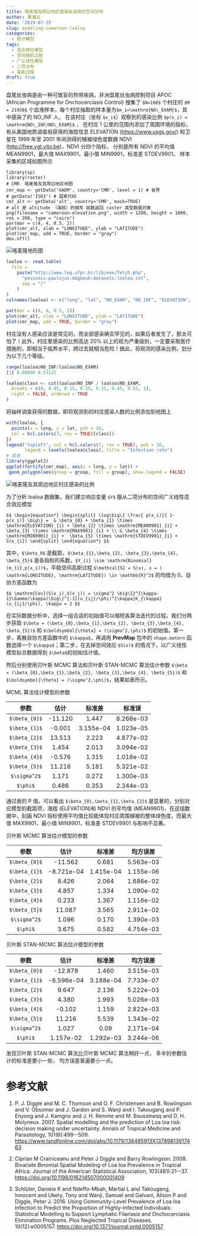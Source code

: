 ```yaml
---
title: 喀麦隆及周边地区盘尾丝虫病的空间分布
author: 黄湘云
date: '2019-07-25'
slug: modeling-cameroon-loaloa
categories:
  - 统计模型
tags:
  - 混合效应模型
  - 空间随机过程
  - 广义线性模型
  - 二项分布
  - 高斯过程
draft: true
---
```


盘尾丝虫病是由一种可致盲的热带疾病，非洲盘尾丝虫病控制项目 APOC (African Programme for Onchocerciasis Control) 搜集了 `$N=168$` 个村庄的 `$M = 21938$` 个血液样本，每个村庄抽取的样本量为`$m_i=\mathrm{NO\_EXAM}$`，其中感染了的 NO_INF 人， 在该村庄（坐标 `$x_i$`）观察到的感染比例 `$p(x_i) = \mathrm{NO\_INF/NO\_EXAM}$` ， 在村庄 1 公里的范围内添加了周围环境的指标，有从美国地质调查局获得的海拔信息 ELEVATION (<https://www.usgs.gov/>) 和卫星在 1999 年至 2001 年间测得的植被绿色度数据 NDVI (<http://free.vgt.vito.be>)，NDVI 分四个指标， 分别是所有 NDVI 的平均值 MEAN9901，最大值 MAX9901，最小值 MIN9901，标准差 STDEV9901。 样本采集的区域如图所示

```{r loaloa-map,fig.asp=1,fig.cap="红色加号标注样本所在的村庄"}
library(sp)
library(raster)
# CMR  喀麦隆及其周边地区地图
cmr_map <- getData('GADM', country='CMR', level = 1) # 省界
# getData('ISO3') # 国家代码
cmr_alt <- getData('alt', country='CMR', mask=TRUE) 
# alt 是 altitude （海拔）的缩写 函数返回 raster 类型数据对象
png(filename = "cameroon-elevation.png", width = 1200, height = 1000, res = 200, type = "cairo")
par(mar = c(4, 4, 0.5, 2))
plot(cmr_alt, xlab = "LONGITUDE", ylab = "LATITUDE")
plot(cmr_map, add = TRUE, border = "gray")
dev.off()
```

![喀麦隆地形图](https://wp-contents.netlify.com/2019/08/cameroon-elevation.png)

```r
loaloa <- read.table(
  file =
    paste("http://www.leg.ufpr.br/lib/exe/fetch.php",
      "pessoais:paulojus:mbgbook:datasets:loaloa.txt",
      sep = "/"
    )
)
colnames(loaloa) <- c("long", "lat", "NO_EXAM", "NO_INF", "ELEVATION", "MAX9901", "STDEV9901")

par(mar = c(4, 4, 0.5, 2))
plot(cmr_alt, xlab = "LONGITUDE", ylab = "LATITUDE")
plot(cmr_map, add = TRUE, border = "gray")
```

村庄没有人感染应该是常见的，而全部感染确实罕见的，如果后者发生了，那太可怕了！此外，村庄里感染的比例高达 20% 以上的视为严重级别，一定要采取医疗措施的，即相当于临界水平，跨过去就相当危险！据此，将观测的感染比例，划分为以下几个等级。

```r
range(loaloa$NO_INF/loaloa$NO_EXAM)
[1] 0.00000 0.53125
```
```r
loaloa$class <- cut(loaloa$NO_INF / loaloa$NO_EXAM,
  breaks = c(0, 0.05, 0.15, 0.25, 0.35, 0.45, 0.55, 1),
  right = FALSE, ordered = TRUE
)
```

将抽样调查获得的数据，即将观测到的村庄感染人数的比例添加到地图上

```r
with(loaloa, {
  points(x = long, y = lat, pch = 16,
  col = hcl.colors(7, rev = TRUE)[class])
})
legend("topleft", col = hcl.colors(7, rev = TRUE), pch = 16, 
       legend = levels(loaloa$class), title = "Infection rate")
# 或者
library(ggplot2)
ggplot(fortify(cmr_map), aes(x = long, y = lat)) + 
 geom_polygon(aes(group = group, fill = group), show.legend = FALSE)
```

![喀麦隆及其周边地区村庄感染的比例](https://wp-contents.netlify.com/2019/08/cameroon-infection-rate.png)

为了分析 loaloa 数据集，我们建立响应变量 `$Y$` 服从二项分布的空间广义线性混合效应模型

`$$
\begin{equation*}
\begin{split}
\log\big\{ \frac{ p(x_i)}{ 1-p(x_i)} \big\} = 
               & \beta_{0} + \beta_{1} \times \mathrm{ELEVATION}_{i} + \beta_{2} \times \mathrm{MEAN9901}_{i} + \beta_{3} \times \mathrm{MAX9901}_{i} + \\
               & \beta_{4} \times \mathrm{MIN9901}_{i} +  \beta_{5} \times \mathrm{STDEV9901}_{i} + S(x_{i})
\end{split}
\end{equation*}
$$`

其中，`$\beta_0$` 是截距，`$\beta_{1},\beta_{2}, \beta_{3},\beta_{4}, \beta_{5}$` 是各指标的系数，`$Y_{i} \sim \mathrm{Binomial}(m_{i},p(x_i))$`，平稳空间高斯过程 `$\mathcal{S} = S(x), x = ( \mathrm{LONGITUDE}, \mathrm{LATITUDE}) \in \mathbb{R}^2$` 的均值为 0，自协方差函数为

`$$
\mathrm{Cov}(S(x_i),S(x_j)) = \sigma^2 \big\{2^{\kappa-1}\Gamma(\kappa)\big\}^{-1}(u_{ij}/\phi)^{\kappa}K_{\kappa}(u_{ij}/\phi), \kappa = 2
$$`

在实际数据分析中，选择一组合适的初始值可以缩短各算法迭代的过程。我们分两步获取 `$\beta = (\beta_{0},\beta_{1},\beta_{2}, \beta_{3},\beta_{4}, \beta_{5})$` 和 `$\boldsymbol{\theta} = (\sigma^2,\phi)$` 的初始值。第一步，离散自协方差函数中的 `$\kappa$`，再调用 **PrevMap** 包中的 `shape.matern` 函数选择一个 `$\kappa$`；第二步，在去掉空间效应 `$S(x)$` 的情况下，以广义线性模型拟合数据得到 `$\beta$`的初始估计值。





然后分别使用贝叶斯 MCMC 算法和贝叶斯 STAN-MCMC 算法估计参数 `$\beta = (\beta_{0},\beta_{1},\beta_{2}, \beta_{3},\beta_{4}, \beta_{5})$` 和 `$\boldsymbol{\theta} = (\sigma^2,\phi)$`，结果如表所示。

MCML 算法估计模型的参数

| 参数        | 估计        | 标准差      |   标准误    |
| :---------: | :--------:  | :---------: | :------:    |
| `$\beta_{0}$` | -11.120     | 1.447       | 8.268e-03   |
| `$\beta_{1}$` | -0.001      | 3.155e-04   | 1.023e-05   |
| `$\beta_{2}$` | 13.513      | 2.223       | 4.877e-02   |
| `$\beta_{3}$` | 1.454       | 2.013       | 3.094e-02   |
| `$\beta_{4}$` | -0.576      | 1.315       | 1.016e-02   |
| `$\beta_{5}$` | 11.216      | 5.181       | 5.321e-02   |
| `$\sigma^2$`  | 1.171       | 0.272       | 1.300e-03   |
| `$\phi$`      | 0.486       | 0.353       | 2.344e-03   |

通过表的 P 值，可以看出 `$\beta_{0},\beta_{1},\beta_{2}$` 是显著的，分别对应模型的截距项，海拔 (ELEVATION)和 NDVI 的平均值 (MEAN9901)，在这组数据中，刻画 NDVI 指标使用平均值比较能体现村庄周围植被的整体绿色度，而最大值 MAX9901，最小值 MIN9901，标准差 STDEV9901 与影响不显著。

贝叶斯 MCMC 算法估计模型的参数

| 参数        | 估计        | 标准差      |   均方误差  |
| :---------: | :--------:  | :---------: | :------:    |
| `$\beta_{0}$` | -11.562     | 0.681       | 5.563e-03   |
| `$\beta_{1}$` | -8.721e-04  | 1.415e-04   | 1.155e-06   |
| `$\beta_{2}$` | 8.426       | 2.064       | 1.686e-02   |
| `$\beta_{3}$` | 4.857       | 1.334       | 1.090e-02   |
| `$\beta_{4}$` | 0.233       | 1.367       | 1.116e-02   |
| `$\beta_{5}$` | 11.087      | 3.565       | 2.911e-02   |
| `$\sigma^2$`  | 1.096       | 0.170       | 1.390e-03   |
| `$\phi$`      | 3.675       | 0.582       | 4.754e-03   |

贝叶斯 STAN-MCMC 算法估计模型的参数

| 参数        | 估计        | 标准差      |   均方误差  |
| :---------: | :--------:  | :---------: | :------:    |
| `$\beta_{0}$` | -12.878     | 1.460       | 3.515e-03   |
| `$\beta_{1}$` | -6.596e-04  | 3.188e-04   | 7.733e-07   |
| `$\beta_{2}$` | 9.647       | 2.136       | 5.222e-03   |
| `$\beta_{3}$` | 4.380       | 1.993       | 5.026e-03   |
| `$\beta_{4}$` | -0.102      | 1.159       | 2.822e-03   |
| `$\beta_{5}$` | 11.216      | 5.539       | 1.343e-02   |
| `$\sigma^2$`  | 1.027       | 0.09        | 2.171e-04   |
| `$\phi$`      | 1.157e-02   | 1.292e-03   | 3.244e-06   |

发现贝叶斯 STAN-MCMC 算法比贝叶斯 MCMC 算法稍好一点， 多半的参数估计的标准差要小一些， 均方误差普遍要小一点。

# 参考文献

1. P. J. Diggle and M. C. Thomson and O. F. Christensen and B. Rowlingson and V. Obsomer and J. Gardon and S. Wanji and I. Takougang and P. Enyong and J. Kamgno and J. H. Remme and M. Boussinesq and D. H. Molyneux. 2007. Spatial modelling and the prediction of Loa loa risk: decision making under uncertainty. Annals of Tropical Medicine and Parasitology, 101(6):499--509. <https://www.tandfonline.com/doi/abs/10.1179/136485913X13789813917463>

1. Ciprian M Crainiceanu and Peter J Diggle and Barry Rowlingson. 2008. Bivariate Binomial Spatial Modeling of Loa loa Prevalence in Tropical Africa. Journal of the American Statistical Association, 103(481):21--37. <https://doi.org/10.1198/016214507000001409>

1. Schlüter, Daniela K and Ndeffo-Mbah, Martial L and Takougang, Innocent and Ukety, Tony and Wanji, Samuel and Galvani, Alison P and Diggle, Peter J. 2016. Using Community-Level Prevalence of Loa loa Infection to Predict the Proportion of Highly-Infected Individuals: Statistical Modelling to Support Lymphatic Filariasis and Onchocerciasis Elimination Programs. Plos Neglected Tropical Diseases. 10(12):e0005157. <https://doi.org/10.1371/journal.pntd.0005157>
